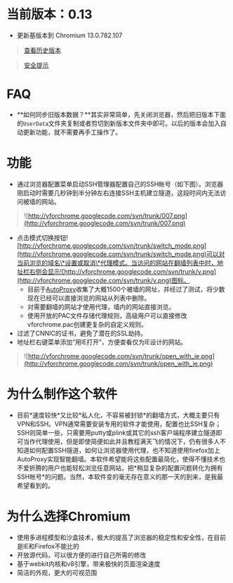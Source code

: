 # 当前版本：0.13 #
  * 更新基版本到 Chromium 13.0.782.107

> [查看历史版本](History.md)

> [安全提示](Security.md)

# FAQ #
  * **如何同步旧版本数据？**其实非常简单，先关闭浏览器，然后把旧版本下面的`UserData`文件夹复制或者剪切到新版本文件夹中即可。以后的版本会加入自动更新功能，就不需要再手工操作了。

# 功能 #
  * 通过浏览器配置菜单启动SSH管理器配置自己的SSH帐号（如下图）。浏览器刚启动时需要几秒钟到半分钟左右连接SSH主机建立隧道，这段时间内无法访问被墙的网站。
> ![http://vforchrome.googlecode.com/svn/trunk/007.png](http://vforchrome.googlecode.com/svn/trunk/007.png)
  * 点击模式切换按钮![http://vforchrome.googlecode.com/svn/trunk/switch_mode.png](http://vforchrome.googlecode.com/svn/trunk/switch_mode.png)可以对当前浏览的域名\*设置或取消\*代理模式。当访问的网站在翻墙列表中时，地址栏右侧会显示![http://vforchrome.googlecode.com/svn/trunk/v.png](http://vforchrome.googlecode.com/svn/trunk/v.png)图标。
    * 目前于[AutoProxy](http://code.google.com/p/autoproxy-gfwlist)收集了大概1500个被墙的网址，并经过了测试，将少数现在已经可以直接浏览的网站从列表中删除。
    * 对需要翻墙的网站才使用代理，墙内的网站直接浏览。
    * 使用开放的PAC文件存储代理规则，高级用户可以直接修改vforchrome.pac创建更复杂的自定义规则。
  * 过滤了CNNIC的证书，避免了潜在的SSL劫持。
  * 地址栏右键菜单添加“用IE打开”，方便查看仅为IE设计的网站。
> ![http://vforchrome.googlecode.com/svn/trunk/open_with_ie.png](http://vforchrome.googlecode.com/svn/trunk/open_with_ie.png)

# 为什么制作这个软件 #
  * 目前\*速度较快\*又比较\*私人化，不容易被封锁\*的翻墙方式，大概主要只有VPN和SSH。VPN通常需要安装专用的软件才能使用，配置也比SSH复杂；SSH则简单一些，只需要用putty或plink或其它的ssh客户端程序建立隧道即可当作代理使用，但是即使简便如此并且教程满天飞的情况下，仍有很多人不知道如何配置SSH隧道，如何让浏览器使用代理，也不知道使用firefox加上AutoProxy实现智能翻墙。本软件希望能将这些配置最简化，使得不懂技术也不爱折腾的用户也能轻松浏览任意网站，把\*稍显复杂的配置问题转化为拥有SSH帐号\*的问题。当然，本软件变的毫无存在意义的那一天的到来，是我最希望看到的。

# 为什么选择Chromium #

  * 使用多进程模型和沙盒技术，极大的提高了浏览器的稳定性和安全性，在目前是IE和Firefox不能比的
  * 开放源代码，可以很方便的进行自己所需的修改
  * 基于webkit内核和v8引擎，带来极快的页面渲染速度
  * 简洁的外观，更大的可视范围